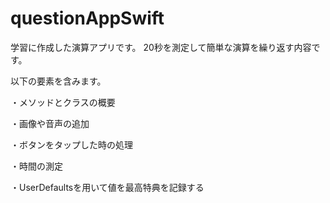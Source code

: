 # questionAppSwift

学習に作成した演算アプリです。
20秒を測定して簡単な演算を繰り返す内容です。

以下の要素を含みます。

・メソッドとクラスの概要

・画像や音声の追加

・ボタンをタップした時の処理

・時間の測定

・UserDefaultsを用いて値を最高特典を記録する
